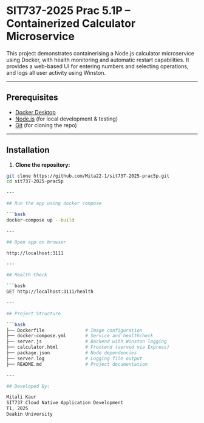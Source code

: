 # SIT737-2025 Prac 5.1P – Containerized Calculator Microservice

This project demonstrates containerising a Node.js calculator microservice using Docker, 
with health monitoring and automatic restart capabilities. It provides a web-based UI for 
entering numbers and selecting operations, and logs all user activity using Winston.

---

## Prerequisites

- [Docker Desktop](https://www.docker.com/products/docker-desktop)
- [Node.js](https://nodejs.org/) (for local development & testing)
- [Git](https://git-scm.com/) (for cloning the repo)

---

## Installation

1. **Clone the repository:**
```bash
git clone https://github.com/Mita22-1/sit737-2025-prac5p.git
cd sit737-2025-prac5p

---

## Run the app using docker compose

```bash
docker-compose up --build

---

## Open app on browser

http://localhost:3111

---

## Health Check

```bash 
GET http://localhost:3111/health

---

## Project Structure

```bash 
├── Dockerfile               # Image configuration
├── docker-compose.yml       # Service and healthcheck
├── server.js                # Backend with Winston logging
├── calculator.html          # Frontend (served via Express)
├── package.json             # Node dependencies
├── server.log               # Logging file output
├── README.md                # Project documentation

---

## Developed By:

Mitali Kaur
SIT737 Cloud Native Application Development
T1, 2025
Deakin University